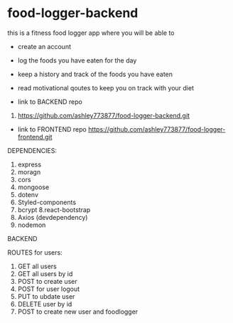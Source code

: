 # food-logger-backend

this is a fitness food logger app where you will be able to 
- create an account
- log the foods you have eaten for the day
- keep a history and track of the foods you have eaten
- read motivational qoutes to keep you on track with your diet 

- link to BACKEND repo
1. https://github.com/ashley773877/food-logger-backend.git 

- link to FRONTEND repo 
https://github.com/ashley773877/food-logger-frontend.git

DEPENDENCIES: 
1. express
2. moragn
3. cors
4. mongoose
5. dotenv
6. Styled-components 
7. bcrypt
8.react-bootstrap
9. Axios 
(devdependency)
1. nodemon





BACKEND


ROUTES for users:
1. GET all users
2. GET all users by id
3. POST to create user
4. POST for user logout 
5. PUT to ubdate user
6. DELETE user by id
7. POST to create new user and foodlogger 















